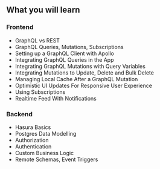 ## What you will learn

### Frontend
- GraphQL vs REST 
- GraphQL Queries, Mutations, Subscriptions
- Setting up a GraphQL Client with Apollo
- Integrating GraphQL Queries in the App
- Integrating GraphQL Mutations with Query Variables
- Integrating Mutations to Update, Delete and Bulk Delete
- Managing Local Cache After a GraphQL Mutation
- Optimistic UI Updates For Responsive User Experience
- Using Subscriptions
- Realtime Feed With Notifications

### Backend

- Hasura Basics
- Postgres Data Modelling
- Authorization
- Authentication
- Custom Business Logic
- Remote Schemas, Event Triggers


